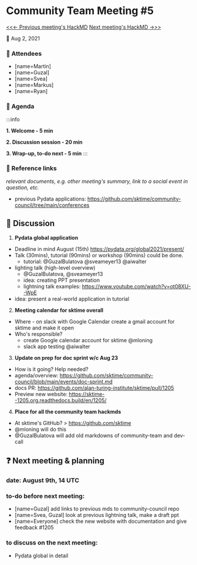 # Community Team Meeting #5

[<<<- Previous meeting's HackMD](https://hackmd.io/Lmf1PoXmTKCOPis5kjwIkA)
[Next meeting's HackMD ->>>](https://hackmd.io/PPhhbTmpTfaFGVnrkE2UEA)

**:calendar:** Aug 2, 2021


### :wave: Attendees

- [name=Martin]
- [name=Guzal]
- [name=Svea]
- [name=Markus]
- [name=Ryan]

### :pencil: Agenda


:::info

**1. Welcome - 5 min**

**2. Discussion session - 20 min**

**3. Wrap-up, to-do next - 5 min**
:::

### :construction: Reference links
*relevant documents, e.g. other meeting's summary, link to a social event in question, etc.*
- previous Pydata applications: https://github.com/sktime/community-council/tree/main/conferences

:mega: Discussion
---


1. **Pydata global application**
- Deadline in mind August (15th) https://pydata.org/global2021/present/
- Talk (30mins), tutorial (90mins) or workshop  (90mins) could be done.
    - tutorial: @GuzalBulatova @sveameyer13 @aiwalter
- lighting talk (high-level overview)
    - @GuzalBulatova, @sveameyer13
    - idea: creating PPT presentation
    - lightning talk examples: https://www.youtube.com/watch?v=ot08XU--WpE
- idea: present a real-world application in tutorial

2. **Meeting calendar for sktime overall**
- Where - on slack with Google Calendar
create a gmail account for sktime and make it open 
- Who's responsible?
    - create Google calendar account for sktime @mloning 
    - slack app testing @aiwalter

3. **Update on prep for doc sprint w/c Aug 23**
- How is it going? Help needed?
- agenda/overview: https://github.com/sktime/community-council/blob/main/events/doc-sprint.md
- docs PR: https://github.com/alan-turing-institute/sktime/pull/1205
- Preview new website: https://sktime--1205.org.readthedocs.build/en/1205/

4. **Place for all the community team hackmds**
- At sktime's GitHub? > https://github.com/sktime
- @mloning will do this
- @GuzalBulatova will add old markdowns of community-team and dev-call

:question: Next meeting & planning
---
### date: August 9th, 14 UTC

### to-do before next meeting:
- [name=Guzal] add links to previous mds to community-council repo
- [name=Svea, Guzal] look at previous lightning talk, make a draft ppt 
- [name=Everyone]  check the new website with documentation and give feedback #1205

### to discuss on the next meeting:
- Pydata global in detail


